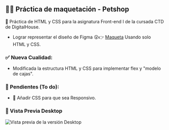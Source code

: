 ## 🧑‍💻 Práctica de maquetación - Petshop

🤖 Práctica de HTML y CSS para la asignatura Front-end I de la cursada CTD de DigitalHouse.

- Lograr representar el diseño de Figma 😲👉 [Maqueta](https://www.figma.com/file/31NtnGFVE8XyUbfA8Esktw/Petshop?node-id=1:8) Usando solo HTML y CSS.

### ✅ Nueva Cualidad:

- Modificada la estructura HTML y CSS para implementar flex y "modelo de cajas".

### 📝 Pendientes (To do):

- 📱 Añadir CSS para que sea Responsivo.

### 📸 Vista Previa Desktop

![Vista previa de la versión 
Desktop](https://raw.githubusercontent.com/felipejoq/petshop-maqueta/master/preview-desktop-version.png)
